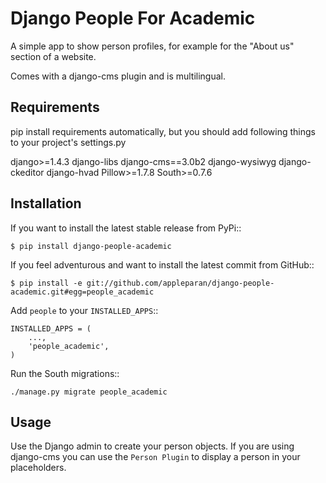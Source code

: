 Django People For Academic
=========================

A simple app to show person profiles, for example for the "About us" section
of a website.

Comes with a django-cms plugin and is multilingual.


Requirements
------------
pip install requirements automatically, but you should add following things to your project's settings.py

django>=1.4.3
django-libs
django-cms==3.0b2
django-wysiwyg
django-ckeditor
django-hvad
Pillow>=1.7.8
South>=0.7.6



Installation
------------

If you want to install the latest stable release from PyPi::

    $ pip install django-people-academic

If you feel adventurous and want to install the latest commit from GitHub::

    $ pip install -e git://github.com/appleparan/django-people-academic.git#egg=people_academic

Add ``people`` to your ``INSTALLED_APPS``::

    INSTALLED_APPS = (
        ...,
        'people_academic',
    )

Run the South migrations::

    ./manage.py migrate people_academic


Usage
-----

Use the Django admin to create your person objects. If you are using django-cms
you can use the ``Person Plugin`` to display a person in your placeholders.


